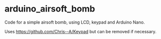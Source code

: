 # arduino_airsoft_bomb
Code for a simple airsoft bomb, using LCD, keypad and Arduino Nano.

Uses https://github.com/Chris--A/Keypad but can be removed if necessary.
